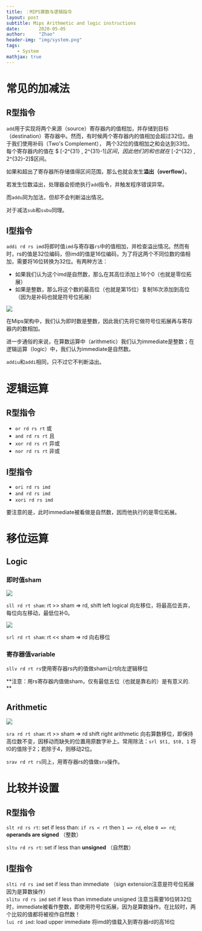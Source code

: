 ```yaml
---
title: ：MIPS算数与逻辑指令
layout: post
subtitle: Mips Arithmetic and logic instructions
date:       2020-05-05
author:     "Zhao"
header-img: "img/system.png"
tags: 
    - System
mathjax: true
---
```


# 常见的加减法

 ## R型指令

`add`用于实现将两个来源（source）寄存器内的值相加，并存储到目标（destination）寄存器中。然而，有时候两个寄存器内的值相加会超过32位。由于我们使用补码（Two's Complement）， 两个32位的值相加之和会达到33位。每个寄存器内的值在 $ [-2^{31} , 2^{31}-1]$区间，因此他们的和也就在$ [-2^{32} , 2^{32}-2]$区间。  

如果和超出了寄存器所存储值得区间范围，那么也就会发生**溢出（overflow）**。  

若发生位数溢出，处理器会拒绝执行`add`指令，并触发程序错误异常。  

而`addu`同为加法，但却不会判断溢出情况。  

对于减法`sub`和`subu`同理。



## I型指令

`addi rd rs imd`将即时值`imd`与寄存器`rs`中的值相加，并检查溢出情况。然而有时，rs的值是32位编码，但imd的值是16位编码，为了将这两个不同位数的值相加，需要将16位转换为32位。有两种方法：

- 如果我们认为这个imd是自然数，那么在其高位添加上16个0（也就是零位拓展）
- 如果是整数，那么将这个数的最高位（也就是第15位）复制16次添加到高位（因为是补码也就是符号位拓展）

![](https://raw.githubusercontent.com/valeeraZ/-image-host/master/20200504225046.png)

在Mips架构中，我们认为即时数是整数，因此我们先将它做符号位拓展再与寄存器内的数相加。  

进一步通俗的来说，在算数运算中（arithmetic）我们认为immediate是整数；在逻辑运算（logic）中，我们认为immediate是自然数。  

`addiu`和`addi`相同，只不过它不判断溢出。



#  逻辑运算

## R型指令

- `or rd rs rt` 或
- `and rd rs rt` 且
- `xor rd rs rt` 异或
- `nor rd rs rt` 非或

## I型指令

- `ori rd rs imd`
- `and rd rs imd`
- `xori rd rs imd`

要注意的是，此时immediate被看做是自然数，因而他执行的是零位拓展。



# 移位运算

## Logic

### 即时值sham

![](https://raw.githubusercontent.com/valeeraZ/-image-host/master/20200504231406.gif)

`sll rd rt sham`: rt >> sham => rd, shift left logical 向左移位，将最高位丢弃，每位向左移动，最低位补0。

![](https://raw.githubusercontent.com/valeeraZ/-image-host/master/20200505151747.png)

`srl rd rt sham`: rt << sham => rd 向右移位

### 寄存器值variable

`sllv rd rt rs`使用寄存器rs内的值做sham让rt向左逻辑移位  

**注意：用rs寄存器内值做sham，仅有最低五位（也就是靠右的）是有意义的. **  



## Arithmetic

![](https://raw.githubusercontent.com/valeeraZ/-image-host/master/20200505152247.png)

`sra rd rt sham`: rt >> sham => rd shift right arithmetic  向右算数移位，即保持高位数不变，因移动而缺失的位置用原数字补上。常用除法：`srl $t1, $t0, 1` 将t0的值除于2；若除于4，则移动2位。  

`srav rd rt rs`同上，用寄存器rs的值做`sra`操作。

# 比较并设置

## R型指令

`slt rd rs rt`: set if less than: `if rs < rt` then `1 => rd`, else `0 => rd`; **operands are signed** （整数）  

`sltu rd rs rt`: set if less than **unsigned**  （自然数）

## I型指令

`slti rd rs imd` set if less than immediate （sign extension注意是符号位拓展因为是算数操作）  
`slitu rd rs imd` set if less than immediate unsigned 注意当需要16位转32位时，immediate被看作整数，即使用符号位拓展，因为是算数操作。在比较时，两个比较的值都将被视作自然数！  
`lui rd imd`: load upper immediate 将imd的值载入到寄存器rd的高16位



